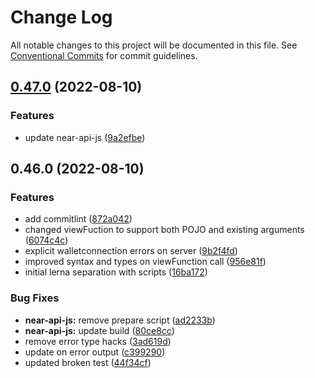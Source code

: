 # Change Log

All notable changes to this project will be documented in this file.
See [Conventional Commits](https://conventionalcommits.org) for commit guidelines.

## [0.47.0](https://github.com/near/near-api-js/compare/morgan-testing@0.46.0...morgan-testing@0.47.0) (2022-08-10)


### Features

* update near-api-js ([9a2efbe](https://github.com/near/near-api-js/commit/9a2efbe4f061fde80598cbd9e1347d167f6b3520))



## 0.46.0 (2022-08-10)


### Features

* add commitlint ([872a042](https://github.com/near/near-api-js/commit/872a042c3e47cfa99c88c572c421dbf0951b3e0a))
* changed viewFuction to support both POJO and existing arguments ([6074c4c](https://github.com/near/near-api-js/commit/6074c4cd7b2fc95d81fcee8817eb1b35e542252e))
* explicit walletconnection errors on server ([9b2f4fd](https://github.com/near/near-api-js/commit/9b2f4fd23b75d5c83e99d48264e16e8c71732696))
* improved syntax and types on viewFunction call ([956e81f](https://github.com/near/near-api-js/commit/956e81f5f0571a033c5e01617a57dddfc374623f))
* initial lerna separation with scripts ([16ba172](https://github.com/near/near-api-js/commit/16ba17251ff7d9c8454261001cd6b87e9a994789))


### Bug Fixes

* **near-api-js:** remove prepare script ([ad2233b](https://github.com/near/near-api-js/commit/ad2233be8ca5cb0ae239ea39a4847859e3f21250))
* **near-api-js:** update build ([80ce8cc](https://github.com/near/near-api-js/commit/80ce8cc98e9d9487ccf81c1592198b372f18296d))
* remove error type hacks ([3ad619d](https://github.com/near/near-api-js/commit/3ad619d44f360a33275b997b80397d9b74465b6e))
* update on error output ([c399290](https://github.com/near/near-api-js/commit/c39929050b42dfb7d5c6b559f7fdcec3e8b4556a))
* updated broken test ([44f34cf](https://github.com/near/near-api-js/commit/44f34cfcee9d6f2b690fb4d569cd14280e66b97e))
